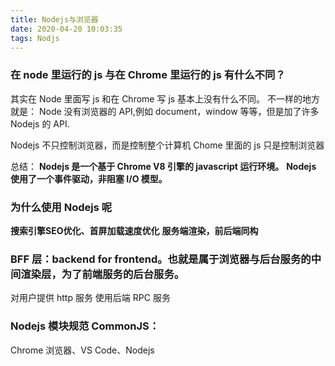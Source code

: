 ```yaml
---
title: Nodejs与浏览器
date: 2020-04-20 10:03:35
tags: Nodjs
---
```


### 在 node 里运行的 js 与在 Chrome 里运行的 js 有什么不同？

其实在 Node 里面写 js 和在 Chrome 写 js 基本上没有什么不同。
不一样的地方就是： Node 没有浏览器的 API,例如 document，window 等等，但是加了许多 Nodejs 的 API.

Nodejs 不只控制浏览器，而是控制整个计算机
Chome 里面的 js 只是控制浏览器

总结：
**Nodejs 是一个基于 Chrome V8 引擎的 javascript 运行环境。**
**Nodejs 使用了一个事件驱动，非阻塞 I/O 模型。**


### 为什么使用 Nodejs 呢

**搜索引擎SEO优化、首屏加载速度优化**
**服务端渲染，前后端同构**

### BFF 层：backend for frontend。也就是属于浏览器与后台服务的中间渲染层，为了前端服务的后台服务。

对用户提供 http 服务
使用后端 RPC 服务

### Nodejs 模块规范 CommonJS：

Chrome 浏览器、VS Code、Nodejs